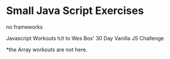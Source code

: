 # Small Java Script Exercises

no frameworks

Javascript Workouts h/t to Wes Bos' 30 Day Vanilla JS Challenge

*the Array workouts are not here.

